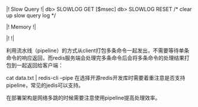 |! Slow Query !|
db> SLOWLOG GET [$msec]
db> SLOWLOG RESET   /* clear up slow query log */

|! Memory !|


|! !|

利用流水线（pipeline）的方式从client打包多条命令一起发出，不需要等待单条命令的响应返回，而redis服务端会处理完多条命令后会将多条命令的处理结果打包到一起返回给客户端：

cat data.txt | redis-cli –pipe
在选择开源redis开发库时需要着重注意是否支持pipeline，常见的jedis可以支持。

在部署架构是网络多跳的时候需要注意使用pipeline提高处理效率。